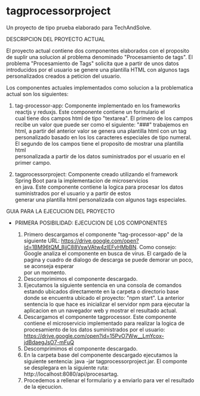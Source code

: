 # tagprocessorproject

Un proyecto de tipo prueba elaborado para TechAndSolve.

DESCRIPCION DEL PROYECTO ACTUAL

El proyecto actual contiene dos componentes elaborados con el proposito de suplir una solucion al problema denominado "Procesamiento de tags". El problema "Procesamiento de Tags" solicita que a partir de unos datos introducidos por el usuario se genere una plantilla HTML con algunos tags personalizados creados a peticion del usuario.

Los componentes actuales implementados como solucion a la problematica actual son los siguientes:
  
  1. tag-processor-app: Componente implementado en los frameworks reactjs y reduxjs. Este componente contiene un formulario el    
      cual tiene dos campos html de tipo "textarea". El primero de los campos recibe un valor que puede ser como el siguiente:
      "###" trabajemos en html, a partir del anterior valor se genera una plantilla html con un tag personalizado basado en los
      los caracteres especiales de tipo numeral. El segundo de los campos tiene el proposito de mostrar una plantilla html    
      personalizada a partir de los datos suministrados por el usuario en el primer campo.
      
  2. tagprocessorproject: Componente creado utilizando el framework Spring Boot para la implementacion de microservicios     
      en java. Este componente contiene la logica para procesar los datos suministrados por el usuario y a partir de estos  
      generar una plantilla html personalizada con algunos tags especiales.
      

GUIA PARA LA EJECUCION DEL PROYECTO

 * PRIMERA POSIBILIDAD: EJECUCION DE LOS COMPONENTES
    
    1. Primero descargamos el componente "tag-processor-app" de la siguiente URL: 
        https://drive.google.com/open?id=1BM96tQM_8jjC88VswVAtw4zIEFvHMbBN. Como consejo: Google analiza el componente 
        en busca de virus. El cargado de la pagina y cuadro de dialogo de descarga se puede demorar un poco, se aconseja esperar  
        por un momento.
    2. Descomprimimos el componente descargado.
    3. Ejecutamos la siguiente sentencia en una consola de comandos estando ubicados directamente en la carpeta o directorio base   
        donde se encuentra ubicado el proyecto: "npm start". La anterior sentencia lo que hace es inicializar el servidor npm 
        para ejecutar la aplicacion en un navegador web y mostrar el resultado actual. 
    4. Descargamos el componente tagprocessor. Este componente contiene el microservicio 
        implementado para realizar la logica de procesamiento de los datos suministrados por el usuario: 
        https://drive.google.com/open?id=15PvO7Ww__LmYcox-jdBdaegJsO7-mFuQ
    5. Descomprimimos el componente descargado.
    6. En la carpeta base del componente descargado ejecutamos la siguiente sentencia: java -jar tagprocessorproject.jar. El 
        componte se desplegara en la siguiente ruta: http://localhost:8080/api/procesartag.
    7. Procedemos a rellenar el formulario y a enviarlo para ver el resultado de la ejecucion.
